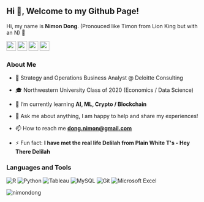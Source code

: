## Hi 👋, Welcome to my Github Page! 

Hi, my name is **Nimon Dong**. (Pronouced like Timon from Lion King but with an N) 🦁



<a href="https://bit.ly/3eFhBYf"><img src="https://img.shields.io/badge/resume-%230A0A0A.svg?&style=for-the-badge&logo=paper&logoColor=white" height=25></a> <a href="https://www.linkedin.com/in/nimondong"><img src="https://img.shields.io/badge/linkedin-%230077B5.svg?&style=for-the-badge&logo=linkedin&logoColor=white" height=25></a> <a href="https://www.instagram.com/nimon.dong/"><img src="https://img.shields.io/badge/instagram-%23E4405F.svg?&style=for-the-badge&logo=instagram&logoColor=white" height=25></a> <a href="https://open.spotify.com/user/nimon.dong?si=tuwJMr5_SjyAUZZbPM8cUA/"><img src="https://img.shields.io/badge/spotify-%231ED760.svg?&style=for-the-badge&logo=spotify&logoColor=white" height=25></a>

### About Me

- 💼 Strategy and Operations Business Analyst @ Deloitte Consulting

- 🎓 Northwestern University Class of 2020 (Economics / Data Science)

- 🌱 I’m currently learning **AI, ML, Crypto / Blockchain**

- 💬 Ask me about anything, I am happy to help and share my experiences!

- 📫 How to reach me **dong.nimon@gmail.com**

- ⚡ Fun fact: **I have met the real life Delilah from Plain White T's - Hey There Delilah**

### Languages and Tools

![R](https://img.shields.io/badge/-R-4AA4DE?style=flat-square&logo=R)
![Python](https://img.shields.io/badge/-Python-black?style=flat-square&logo=Python)
![Tableau](https://img.shields.io/badge/-Tableau-FF9E17?style=flat-square&logo=Tableau)
![MySQL](https://img.shields.io/badge/-MySQL-light-grey?style=flat-square&logo=mysql)
![Git](https://img.shields.io/badge/-Git-black?style=flat-square&logo=git)
![Microsoft Excel](https://img.shields.io/badge/-Microsoft%20Excel-1D6F42?style=flat-square&logo=microsoft)

<p> <img src="https://github-readme-stats.vercel.app/api?username=nimondong&show_icons=true" alt="nimondong" /> </p>